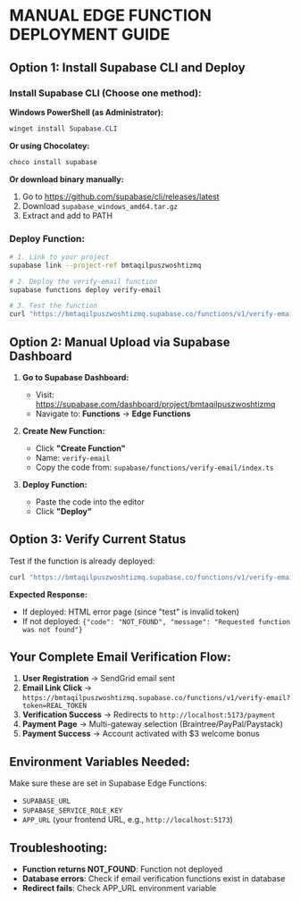 # MANUAL EDGE FUNCTION DEPLOYMENT GUIDE

## Option 1: Install Supabase CLI and Deploy

### Install Supabase CLI (Choose one method):

**Windows PowerShell (as Administrator):**
```powershell
winget install Supabase.CLI
```

**Or using Chocolatey:**
```powershell
choco install supabase
```

**Or download binary manually:**
1. Go to https://github.com/supabase/cli/releases/latest
2. Download `supabase_windows_amd64.tar.gz`
3. Extract and add to PATH

### Deploy Function:
```bash
# 1. Link to your project
supabase link --project-ref bmtaqilpuszwoshtizmq

# 2. Deploy the verify-email function
supabase functions deploy verify-email

# 3. Test the function
curl "https://bmtaqilpuszwoshtizmq.supabase.co/functions/v1/verify-email?token=test"
```

## Option 2: Manual Upload via Supabase Dashboard

1. **Go to Supabase Dashboard:**
   - Visit: https://supabase.com/dashboard/project/bmtaqilpuszwoshtizmq
   - Navigate to: **Functions** → **Edge Functions**

2. **Create New Function:**
   - Click **"Create Function"**
   - Name: `verify-email`
   - Copy the code from: `supabase/functions/verify-email/index.ts`

3. **Deploy Function:**
   - Paste the code into the editor
   - Click **"Deploy"**

## Option 3: Verify Current Status

Test if the function is already deployed:
```bash
curl "https://bmtaqilpuszwoshtizmq.supabase.co/functions/v1/verify-email?token=test"
```

**Expected Response:**
- If deployed: HTML error page (since "test" is invalid token)
- If not deployed: `{"code": "NOT_FOUND", "message": "Requested function was not found"}`

## Your Complete Email Verification Flow:

1. **User Registration** → SendGrid email sent
2. **Email Link Click** → `https://bmtaqilpuszwoshtizmq.supabase.co/functions/v1/verify-email?token=REAL_TOKEN`
3. **Verification Success** → Redirects to `http://localhost:5173/payment`
4. **Payment Page** → Multi-gateway selection (Braintree/PayPal/Paystack)
5. **Payment Success** → Account activated with $3 welcome bonus

## Environment Variables Needed:

Make sure these are set in Supabase Edge Functions:
- `SUPABASE_URL`
- `SUPABASE_SERVICE_ROLE_KEY`
- `APP_URL` (your frontend URL, e.g., `http://localhost:5173`)

## Troubleshooting:

- **Function returns NOT_FOUND**: Function not deployed
- **Database errors**: Check if email verification functions exist in database
- **Redirect fails**: Check APP_URL environment variable

